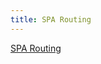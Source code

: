 ```yaml
---
title: SPA Routing
---
```


[SPA Routing](https://s3.amazonaws.com/pdoherty-demos/spa-routing/index.html)

